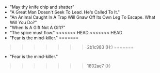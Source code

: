 - "May thy knife chip and shatter"
- "A Great Man Doesn't Seek To Lead. He's Called To It."
- "An Animal Caught In A Trap Will Gnaw Off Its Own Leg To Escape. What Will You Do?"
- "When Is A Gift Not A Gift?"
- "The spice must flow."
<<<<<<< HEAD
<<<<<<< HEAD
- "Fear is the mind-killer."
=======
>>>>>>> 2b1c983 (H:)
=======
- "Fear is the mind-killer."
>>>>>>> 1802ae7 (I:)
